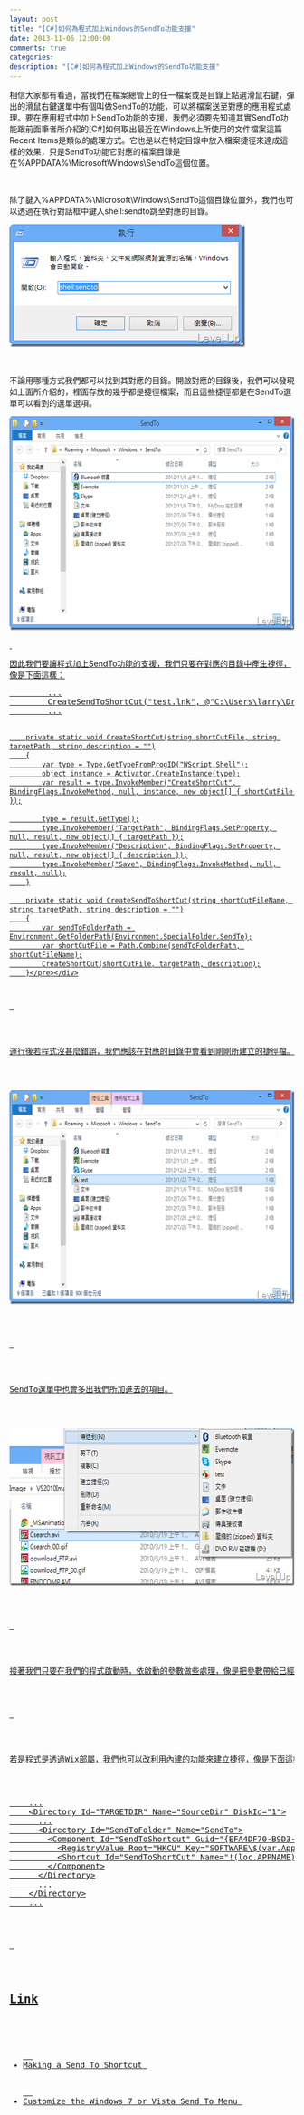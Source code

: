 ```yaml
---
layout: post
title: "[C#]如何為程式加上Windows的SendTo功能支援"
date: 2013-11-06 12:00:00
comments: true
categories: 
description: "[C#]如何為程式加上Windows的SendTo功能支援"
---
```

<p>相信大家都有看過，當我們在檔案總管上的任一檔案或是目錄上點選滑鼠右鍵，彈出的滑鼠右鍵選單中有個叫做SendTo的功能，可以將檔案送至對應的應用程式處理。要在應用程式中加上SendTo功能的支援，我們必須要先知道其實SendTo功能跟前面筆者所介紹的[C#]如何取出最近在Windows上所使用的文件檔案</a>這篇Recent Items是類似的處理方式。它也是以在特定目錄中放入檔案捷徑來達成這樣的效果，只是SendTo功能它對應的檔案目錄是在%APPDATA%\Microsoft\Windows\SendTo這個位置。</p>  <p> </p>  <p>除了鍵入%APPDATA%\Microsoft\Windows\SendTo這個目錄位置外，我們也可以透過在執行對話框中鍵入shell:sendto跳至對應的目錄。</p>  <p><a href="http://files.dotblogs.com.tw/larrynung/1301/46e43cb2128a_12DAB/image_2.png"><img style="border-left-width: 0px; border-right-width: 0px; border-bottom-width: 0px; border-top-width: 0px" border="0" alt="image" src="\images\posts\d5a7723a-f9b5-4ed7-aea8-97793afadccb\image_thumb.png" width="417" height="217" /></a> </p>  <p> </p>  <p>不論用哪種方式我們都可以找到其對應的目錄。開啟對應的目錄後，我們可以發現如上面所介紹的，裡面存放的幾乎都是捷徑檔案，而且這些捷徑都是在SendTo選單可以看到的選單選項。</p>  <p><a href="http://files.dotblogs.com.tw/larrynung/1301/46e43cb2128a_12DAB/image_4.png"><img style="border-left-width: 0px; border-right-width: 0px; border-bottom-width: 0px; border-top-width: 0px" border="0" alt="image" src="\images\posts\d5a7723a-f9b5-4ed7-aea8-97793afadccb\image_thumb_1.png" width="644" height="378" /> </p>  <p> </p>  <p>因此我們要讓程式加上SendTo功能的支援，我們只要在對應的目錄中產生捷徑，像是下面這樣：</p>  <div id="scid:812469c5-0cb0-4c63-8c15-c81123a09de7:36360ea8-3d68-4ea7-ab07-c4b7a50c3e7d" class="wlWriterSmartContent" style="float: none; padding-bottom: 0px; padding-top: 0px; padding-left: 0px; margin: 0px; display: inline; padding-right: 0px"><pre name="code" class="c#">        ...
        CreateSendToShortCut("test.lnk", @"C:\Users\larry\Dropbox\Software\FSCapture v5.3.exe");
        ...

        private static void CreateShortCut(string shortCutFile, string targetPath, string description = "")
        {
            var type = Type.GetTypeFromProgID("WScript.Shell");
            object instance = Activator.CreateInstance(type);
            var result = type.InvokeMember("CreateShortCut", BindingFlags.InvokeMethod, null, instance, new object[] { shortCutFile });

            type = result.GetType();
            type.InvokeMember("TargetPath", BindingFlags.SetProperty, null, result, new object[] { targetPath });
            type.InvokeMember("Description", BindingFlags.SetProperty, null, result, new object[] { description });
            type.InvokeMember("Save", BindingFlags.InvokeMethod, null, result, null);
        }

        private static void CreateSendToShortCut(string shortCutFileName, string targetPath, string description = "")
        {
            var sendToFolderPath = Environment.GetFolderPath(Environment.SpecialFolder.SendTo);
            var shortCutFile = Path.Combine(sendToFolderPath, shortCutFileName);
            CreateShortCut(shortCutFile, targetPath, description);
        }</pre></div>

<p> </p>

<p>運行後若程式沒甚麼錯誤，我們應該在對應的目錄中會看到剛剛所建立的捷徑檔。</p>

<p><img style="border-left-width: 0px; border-right-width: 0px; border-bottom-width: 0px; border-top-width: 0px" border="0" alt="image" src="\images\posts\d5a7723a-f9b5-4ed7-aea8-97793afadccb\image_thumb_2.png" width="644" height="378" /> </p>

<p> </p>

<p>SendTo選單中也會多出我們所加進去的項目。</p>

<p><img style="border-left-width: 0px; border-right-width: 0px; border-bottom-width: 0px; border-top-width: 0px" border="0" alt="image" src="\images\posts\d5a7723a-f9b5-4ed7-aea8-97793afadccb\image_thumb_3.png" width="622" height="278" /> </p>

<p> </p>

<p>接著我們只要在我們的程式啟動時，依啟動的參數做些處理，像是把參數帶給已經開啟的程式處理緒，或是依照所帶入的檔案與目錄位置做些處理，這邊大家應該都很了解，筆者就不對此多做說明。</p>

<p> </p>

<p>若是程式是透過Wix部屬，我們也可以改利用內建的功能來建立捷徑，像是下面這樣指定在SendToFolder中加入一個捷徑：</p>

<div id="scid:812469c5-0cb0-4c63-8c15-c81123a09de7:82560e72-8a6c-4034-baae-465ac770b695" class="wlWriterSmartContent" style="float: none; padding-bottom: 0px; padding-top: 0px; padding-left: 0px; margin: 0px; display: inline; padding-right: 0px"><pre name="code" class="xml">    ...
    &lt;Directory Id="TARGETDIR" Name="SourceDir" DiskId="1"&gt;
      ...
      &lt;Directory Id="SendToFolder" Name="SendTo"&gt;
        &lt;Component Id="SendToShortcut" Guid="{EFA4DF70-B9D3-417D-BAE6-FA3445A6E5E2}"&gt;
          &lt;RegistryValue Root="HKCU" Key="SOFTWARE\$(var.AppCode)\SendToShortcut" Type="string" Value="SendToShortcut" KeyPath="yes"/&gt;
          &lt;Shortcut Id="SendToShortCut" Name="!(loc.APPNAME)" WorkingDirectory="INSTALLDIR" Target="[INSTALLLOCATION]WindowsClient.exe"&gt;&lt;/Shortcut&gt;
        &lt;/Component&gt;
      &lt;/Directory&gt;
      ...
    &lt;/Directory&gt;
    ...</pre></div>

<p> </p>

<h2>Link</h2>

<ul>
  <li>Making a Send To Shortcut </li>

  <li>Customize the Windows 7 or Vista Send To Menu </li>
</ul>